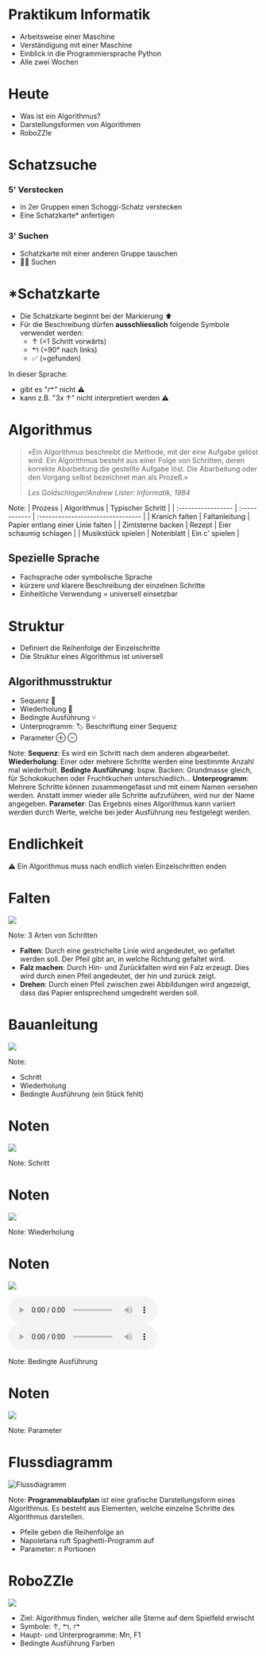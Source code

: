 # Praktikum Informatik

- Arbeitsweise einer Maschine <!-- .element: class="fragment" data-fragment-index="1" -->
- Verständigung mit einer Maschine <!-- .element: class="fragment" data-fragment-index="2" -->
- Einblick in die Programmiersprache Python <!-- .element: class="fragment" data-fragment-index="3" -->
- Alle zwei Wochen <!-- .element: class="fragment" data-fragment-index="4" -->


# Heute

- Was ist ein Algorithmus? <!-- .element: class="fragment" data-fragment-index="1" -->
- Darstellungsformen von Algorithmen <!-- .element: class="fragment" data-fragment-index="2" -->
- RoboZZle <!-- .element: class="fragment" data-fragment-index="3" -->



# Schatzsuche

### 5' Verstecken
- in 2er Gruppen einen Schoggi-Schatz verstecken <!-- .element: class="fragment" data-fragment-index="1" -->
- Eine Schatzkarte\* anfertigen <!-- .element: class="fragment" data-fragment-index="1" -->

### 3' Suchen <!-- .element: class="fragment" data-fragment-index="2" -->
- Schatzkarte mit einer anderen Gruppe tauschen <!-- .element: class="fragment" data-fragment-index="2" -->
- 🍫🍫 Suchen <!-- .element: class="fragment" data-fragment-index="2" -->


# \*Schatzkarte

- Die Schatzkarte beginnt bei der Markierung ⬆️
- Für die Beschreibung dürfen **ausschliesslich** folgende Symbole verwendet werden:
  - ↑ (=1 Schritt vorwärts) <!-- .element: class="fragment" data-fragment-index="1" -->
  - ↰ (=90° nach links) <!-- .element: class="fragment" data-fragment-index="2" -->
  - ✅ (=gefunden) <!-- .element: class="fragment" data-fragment-index="3" -->

In dieser Sprache: <!-- .element: class="fragment" data-fragment-index="4" -->
- gibt es "↱" nicht ⚠️  <!-- .element: class="fragment" data-fragment-index="5" -->
- kann z.B. "3x ↑" nicht interpretiert werden ⚠️ <!-- .element: class="fragment" data-fragment-index="6" -->



# Algorithmus

> «Ein Algorithmus beschreibt die Methode, mit der eine Aufgabe gelöst wird. Ein Algorithmus besteht aus einer Folge von Schritten, deren korrekte Abarbeitung die gestellte Aufgabe löst. Die Abarbeitung oder den Vorgang selbst bezeichnet man als Prozeß.»
>
> *Les Goldschlager/Andrew Lister: Informatik, 1984*

Note:
| Prozess            | Algorithmus   | Typischer Schritt                 |
| :----------------- | :------------ | :-------------------------------- |
| Kranich falten     | Faltanleitung | Papier entlang einer Linie falten |
| Zimtsterne backen  | Rezept        | Eier schaumig schlagen            |
| Musikstück spielen | Notenblatt    | Ein c' spielen                    |


## Spezielle Sprache

- Fachsprache oder symbolische Sprache <!-- .element: class="fragment" data-fragment-index="1" -->
- kürzere und klarere Beschreibung der einzelnen Schritte <!-- .element: class="fragment" data-fragment-index="2" -->
- Einheitliche Verwendung = universell einsetzbar <!-- .element: class="fragment" data-fragment-index="3" -->


# Struktur

- Definiert die Reihenfolge der Einzelschritte  <!-- .element: class="fragment" data-fragment-index="1" -->
- Die Struktur eines Algorithmus ist universell <!-- .element: class="fragment" data-fragment-index="2" -->



## Algorithmusstruktur

- Sequenz <!-- .element: class="fragment" data-fragment-index="1" --> <span style="background: white">👣</span> <!-- .element: class="fragment" data-fragment-index="1" -->
- Wiederholung 🔁  <!-- .element: class="fragment" data-fragment-index="2" -->
- Bedingte Ausführung ⑂  <!-- .element: class="fragment" data-fragment-index="3" -->
- Unterprogramm: 🏷 Beschriftung einer Sequenz  <!-- .element: class="fragment" data-fragment-index="4" -->
- Parameter ⊕ ⊖  <!-- .element: class="fragment" data-fragment-index="5" -->

Note:
**Sequenz**: Es wird ein Schritt nach dem anderen abgearbeitet.
**Wiederholung**: Einer oder mehrere Schritte werden eine bestimmte Anzahl mal wiederholt.
**Bedingte Ausführung**: bspw. Backen: Grundmasse gleich, für Schokokuchen oder Fruchtkuchen unterschiedlich...
**Unterprogramm**: Mehrere Schritte können zusammengefasst und mit einem Namen versehen werden. Anstatt immer wieder alle Schritte aufzuführen, wird nur der Name angegeben.
**Parameter**: Das Ergebnis eines Algorithmus kann variiert werden durch Werte, welche bei jeder Ausführung neu festgelegt werden.



# Endlichkeit

⚠️ Ein Algorithmus muss nach endlich vielen Einzelschritten enden



# Falten

![](images/origami-box.svg)<!-- .element: class="r-stretch" -->

Note:
3 Arten von Schritten
- **Falten**: Durch eine gestrichelte Linie wird angedeutet, wo gefaltet werden soll. Der Pfeil gibt an, in welche Richtung gefaltet wird.
- **Falz machen**: Durch Hin- und Zurückfalten wird ein Falz erzeugt. Dies wird durch einen Pfeil angedeutet, der hin und zurück zeigt.
- **Drehen**: Durch einen Pfeil zwischen zwei Abbildungen wird angezeigt, dass das Papier entsprechend umgedreht werden soll.


# Bauanleitung

![](images/ikea-norden.svg)<!-- .element: class="r-stretch" -->

Note:
- Schritt
- Wiederholung
- Bedingte Ausführung (ein Stück fehlt)


# Noten

![](images/music-step.svg)<!-- .element: class="r-stretch" -->

Note:
Schritt


# Noten

![](images/music-repeat.svg)<!-- .element: class="r-stretch" -->

Note:
Wiederholung


# Noten

![](images/music-conditional.svg)<!-- .element: class="r-stretch" -->

<audio controls>
    <source src="/sounds/music-conditional-1.mp3" type="audio/mpeg"/>
</audio>
<audio controls>
    <source src="/sounds/music-conditional-2.mp3" type="audio/mpeg"/>
</audio>

Note:
Bedingte Ausführung


# Noten

![](images/music-parameter.svg)<!-- .element: class="r-stretch" -->

Note:
Parameter


# Flussdiagramm
![Flussdiagramm](images/flowchart-spaghetti.svg)<!-- .element: class="r-stretch" -->

Note:
**Programmablaufplan** ist eine grafische Darstellungsform eines Algorithmus. Es besteht aus Elementen, welche einzelne Schritte des Algorithmus darstellen.
- Pfeile geben die Reihenfolge an
- Napoletana ruft Spaghetti-Programm auf
- Parameter: n Portionen




# RoboZZle

![](images/RoboZZle_a1.png)<!-- .element: class="r-stretch" -->

- Ziel: Algorithmus finden, welcher alle Sterne auf dem Spielfeld erwischt<!-- .element: class="fragment" data-fragment-index="1" -->
- Symbole: ↑, ↰, ↱<!-- .element: class="fragment" data-fragment-index="2" -->
- Haupt- und Unterprogramme: Mn, F1<!-- .element: class="fragment" data-fragment-index="3" -->
- Bedingte Ausführung Farben<!-- .element: class="fragment" data-fragment-index="4" -->